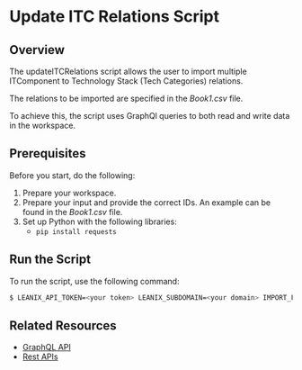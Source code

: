 # Update ITC Relations Script

## Overview

The updateITCRelations script allows the user to import multiple ITComponent to Technology Stack (Tech Categories) relations.

The relations to be imported are specified in the *Book1.csv* file. 

To achieve this, the script uses GraphQl queries to both read and write data in the workspace.

## Prerequisites

Before you start, do the following:

1. Prepare your workspace.
2. Prepare your input and provide the correct IDs. An example can be found in the *Book1.csv* file.
3. Set up Python with the following libraries: 
    - `pip install requests`

## Run the Script

To run the script, use the following command:

```bash
$ LEANIX_API_TOKEN=<your token> LEANIX_SUBDOMAIN=<your domain> IMPORT_FILE=<your input file> python import.py
```

## Related Resources

- [GraphQL API](https://docs-eam.leanix.net/reference/graphql-tutorials)
- [Rest APIs](https://docs-eam.leanix.net/reference/rest-apis)
